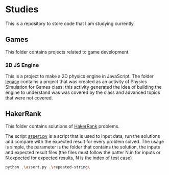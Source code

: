 # Studies

This is a repository to store code that I am studying currently.

## Games

This folder contains projects related to game development.

### 2D JS Engine

This is a project to make a 2D physics engine in JavaScript. The folder [legacy](Games/2d-js-engine/legacy) contains a project that was created as an activity of Physics Simulation for Games class, this activity generated the idea of building the engine to understand was was covered by the class and advanced topics that were not covered.

## HakerRank

This folder contains solutions of [HakerRank](https://www.hackerrank.com/) problems. 

The script [assert.py](HackerRank/assert.py) is a script that is used to input data, run the solutions and compare with the expected result for every problem solved. The usage is simple, the parameter is the folder that contains the solution, the inputs and expected result files (the files must follow the patter N.in for inputs or N.expected for expected results, N is the index of test case)

```bash
python .\assert.py .\repeated-string\
```
